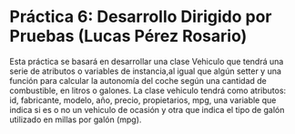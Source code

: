 # Práctica 6: Desarrollo Dirigido por Pruebas (Lucas Pérez Rosario)

Esta práctica se basará en desarrollar una clase Vehiculo que tendrá una serie de atributos o variables de instancia,al igual que algún
setter y una función para calcular la autonomía del coche según una cantidad de combustible, en litros o galones.
La clase vehiculo tendrá como atributos: id, fabricante, modelo, año, precio, propietarios, mpg, una variable que indica si es o no un vehiculo de ocasión y otra
que indica el tipo de galón utilizado en millas por galón (mpg).

